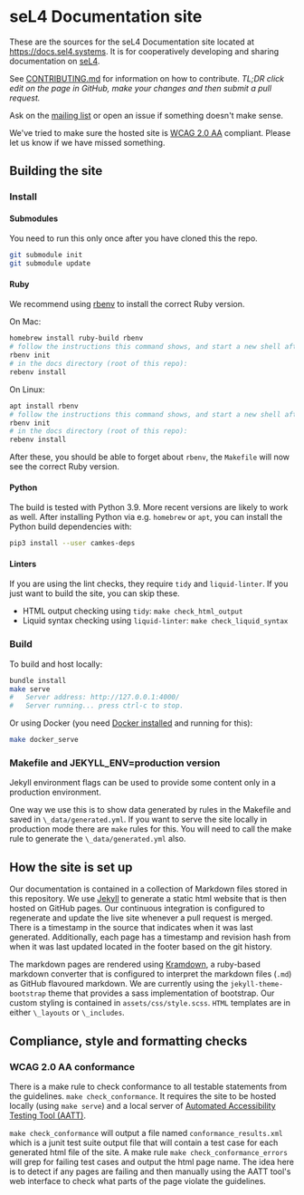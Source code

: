 <!--
    Copyright 2020 seL4 Project a Series of LF Projects, LLC.
    SPDX-License-Identifier: CC-BY-SA-4.0
-->

# seL4 Documentation site

These are the sources for the seL4 Documentation site located at
<https://docs.sel4.systems>. It is for cooperatively developing and sharing
documentation on [seL4](https://sel4.systems).

See [CONTRIBUTING.md](processes/docs-contributing.md) for information on how to
contribute. _TL;DR click edit on the page in GitHub, make your changes and then
submit a pull request._

Ask on the [mailing list][mailing-list] or open an issue if something doesn't
make sense.

We've tried to make sure the hosted site is [WCAG 2.0
AA](https://www.w3.org/TR/WCAG20/) compliant.  Please let us know if we have
missed something.

[mailing-list]: https://lists.sel4.systems/postorius/lists/

## Building the site

### Install

#### Submodules

You need to run this only once after you have cloned this the repo.

```sh
git submodule init
git submodule update
```

#### Ruby

We recommend using [rbenv](https://github.com/rbenv/rbenv) to install the
correct Ruby version.

On Mac:

```sh
homebrew install ruby-build rbenv
# follow the instructions this command shows, and start a new shell afterwards
rbenv init
# in the docs directory (root of this repo):
rebenv install
```

On Linux:

```sh
apt install rbenv
# follow the instructions this command shows, and start a new shell afterwards
rbenv init
# in the docs directory (root of this repo):
rebenv install
```

After these, you should be able to forget about `rbenv`, the `Makefile` will now
see the correct Ruby version.

#### Python

The build is tested with Python 3.9. More recent versions are likely to work as
well. After installing Python via e.g. `homebrew` or `apt`, you can install the
Python build dependencies with:

```sh
pip3 install --user camkes-deps
```

#### Linters

If you are using the lint checks, they require `tidy` and `liquid-linter`. If
you just want to build the site, you can skip these.

- HTML output checking using `tidy`: `make check_html_output`
- Liquid syntax checking using `liquid-linter`: `make check_liquid_syntax`

### Build

To build and host locally:

```sh
bundle install
make serve
#   Server address: http://127.0.0.1:4000/
#   Server running... press ctrl-c to stop.
```

Or using Docker (you need [Docker
installed](https://docs.docker.com/get-docker/) and running for this):

```sh
make docker_serve
```

### Makefile and JEKYLL_ENV=production version

Jekyll environment flags can be used to provide some content only in a
production environment.

One way we use this is to show data generated by rules in the Makefile and saved
in `\_data/generated.yml`. If you want to serve the site locally in production
mode there are `make` rules for this.  You will need to call the make rule to
generate the `\_data/generated.yml` also.

## How the site is set up

Our documentation is contained in a collection of Markdown files stored in this
repository. We use [Jekyll](https://jekyllrb.com/) to generate a static html
website that is then hosted on GitHub pages. Our continuous integration is
configured to regenerate and update the live site whenever a pull request is
merged. There is a timestamp in the source that indicates when it was last
generated.  Additionally, each page has a timestamp and revision hash from when
it was last updated located in the footer based on the git history.

The markdown pages are rendered using
[Kramdown](https://kramdown.gettalong.org/), a ruby-based markdown converter
that is configured to interpret the markdown files (`.md`) as GitHub flavoured
markdown.  We are currently using the `jekyll-theme-bootstrap` theme that
provides a sass implementation of bootstrap.  Our custom styling is contained in
`assets/css/style.scss`.  `HTML` templates are in either `\_layouts` or
`\_includes`.

## Compliance, style and formatting checks

### WCAG 2.0 AA conformance

There is a make rule to check conformance to all testable statements from the
guidelines. `make check_conformance`. It requires the site to be hosted locally
(using `make serve`) and a local server of [Automated Accessibility Testing Tool
(AATT)](https://github.com/paypal/AATT).

`make check_conformance` will output a file named `conformance_results.xml`
which is a junit test suite output file that will contain a test case for each
generated html file of the site.  A make rule `make check_conformance_errors`
will grep for failing test cases and output the html page name.  The idea here is
to detect if any pages are failing and then manually using the AATT tool's
web interface to check what parts of the page violate the guidelines.

